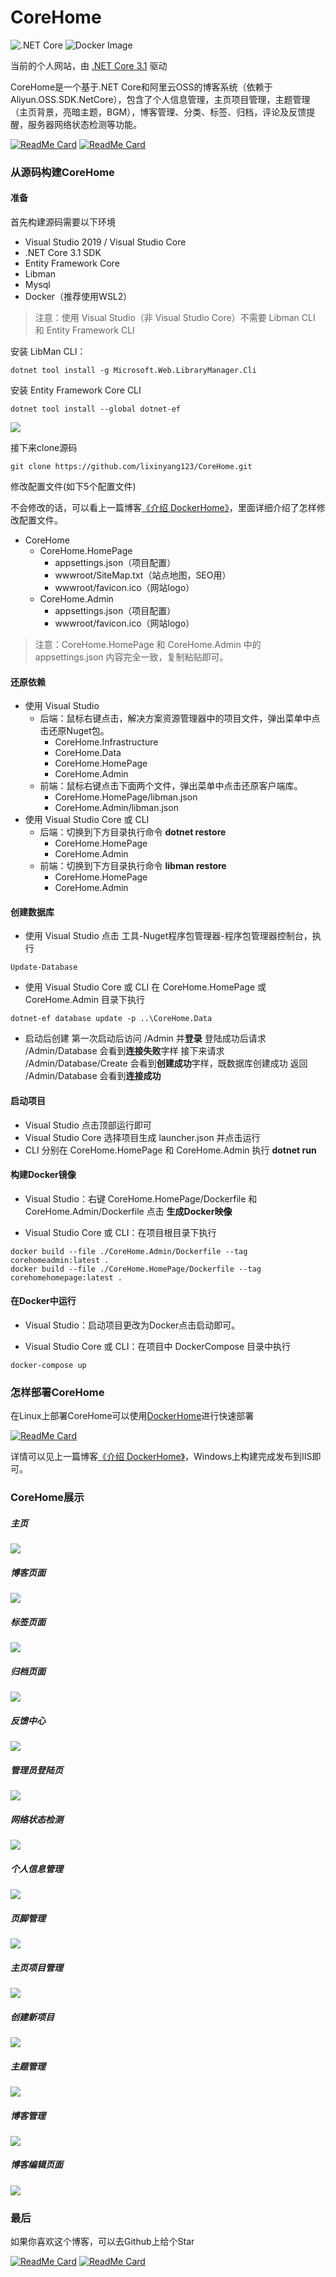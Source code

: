 # CoreHome

![.NET Core](https://github.com/lixinyang123/CoreHome/workflows/.NET%20Core/badge.svg)
![Docker Image](https://github.com/lixinyang123/CoreHome/workflows/Docker%20Image/badge.svg)

当前的个人网站，由 [.NET Core 3.1](https://dotnet.microsoft.com/) 驱动

CoreHome是一个基于.NET Core和阿里云OSS的博客系统（依赖于 Aliyun.OSS.SDK.NetCore），包含了个人信息管理，主页项目管理，主题管理（主页背景，亮暗主题，BGM），博客管理、分类、标签、归档，评论及反馈提醒，服务器网络状态检测等功能。

[![ReadMe Card](https://github-readme-stats.vercel.app/api/pin/?username=lixinyang123&repo=CoreHome)](https://github.com/lixinyang123/CoreHome) [![ReadMe Card](https://github-readme-stats.vercel.app/api/pin/?username=lixinyang123&repo=DockerHome)](https://github.com/lixinyang123/DockerHome)

### 从源码构建CoreHome

#### 准备

首先构建源码需要以下环境
- Visual Studio 2019 / Visual Studio Core
- .NET Core 3.1 SDK
- Entity Framework Core
- Libman
- Mysql
- Docker（推荐使用WSL2）

> 注意：使用 Visual Studio（非 Visual Studio Core）不需要 Libman CLI 和 Entity Framework CLI

安装 LibMan CLI：
```shell
dotnet tool install -g Microsoft.Web.LibraryManager.Cli
```

安装 Entity Framework Core CLI
```shell
dotnet tool install --global dotnet-ef
```

![](https://corehome.oss-accelerate.aliyuncs.com/blogs/%e5%b1%8f%e5%b9%95%e6%88%aa%e5%9b%be+2020-08-20+175532.jpg)

接下来clone源码
```shell
git clone https://github.com/lixinyang123/CoreHome.git
```

修改配置文件(如下5个配置文件)

不会修改的话，可以看上一篇博客[《介绍 DockerHome》](https://lllxy.net/Blog/Detail/2d06644a-ea60-49e1-8e63-ca60d7091fc9 "《介绍 DockerHome》")，里面详细介绍了怎样修改配置文件。

- CoreHome
	- CoreHome.HomePage
		- appsettings.json（项目配置）
		- wwwroot/SiteMap.txt（站点地图，SEO用）
		- wwwroot/favicon.ico（网站logo）
	- CoreHome.Admin
		- appsettings.json（项目配置）
		- wwwroot/favicon.ico（网站logo）

> 注意：CoreHome.HomePage 和 CoreHome.Admin 中的 appsettings.json 内容完全一致，复制粘贴即可。

#### 还原依赖

- 使用 Visual Studio
	- 后端：鼠标右键点击，解决方案资源管理器中的项目文件，弹出菜单中点击还原Nuget包。
		- CoreHome.Infrastructure
		- CoreHome.Data
		- CoreHome.HomePage
		- CoreHome.Admin
	- 前端：鼠标右键点击下面两个文件，弹出菜单中点击还原客户端库。
		- CoreHome.HomePage/libman.json
		- CoreHome.Admin/libman.json
- 使用 Visual Studio Core 或 CLI
	- 后端：切换到下方目录执行命令 **dotnet restore**
		- CoreHome.HomePage
		- CoreHome.Admin
	- 前端：切换到下方目录执行命令 **libman restore**
		- CoreHome.HomePage
		- CoreHome.Admin

#### 创建数据库

- 使用 Visual Studio
点击 工具-Nuget程序包管理器-程序包管理器控制台，执行

```shell
Update-Database
```

- 使用 Visual Studio Core 或 CLI
在 CoreHome.HomePage 或 CoreHome.Admin 目录下执行

```shell
dotnet-ef database update -p ..\CoreHome.Data
```

- 启动后创建
第一次启动后访问 /Admin 并**登录**
登陆成功后请求 /Admin/Database 会看到**连接失败**字样
接下来请求 /Admin/Database/Create 会看到**创建成功**字样，既数据库创建成功
返回 /Admin/Database 会看到**连接成功**

#### 启动项目

- Visual Studio 点击顶部运行即可
- Visual Studio Core 选择项目生成 launcher.json 并点击运行
- CLI 分别在 CoreHome.HomePage 和 CoreHome.Admin 执行 **dotnet run**

#### 构建Docker镜像

- Visual Studio：右键 CoreHome.HomePage/Dockerfile 和 CoreHome.Admin/Dockerfile 点击 **生成Docker映像**

- Visual Studio Core 或 CLI：在项目根目录下执行

```shell
docker build --file ./CoreHome.Admin/Dockerfile --tag corehomeadmin:latest .
docker build --file ./CoreHome.HomePage/Dockerfile --tag corehomehomepage:latest .
```

#### 在Docker中运行

- Visual Studio：启动项目更改为Docker点击启动即可。

- Visual Studio Core 或 CLI：在项目中 DockerCompose 目录中执行

```shell
docker-compose up
```

### 怎样部署CoreHome

在Linux上部署CoreHome可以使用[DockerHome](https://github.com/lixinyang123/DockerHome "DockerHome")进行快速部署

[![ReadMe Card](https://github-readme-stats.vercel.app/api/pin/?username=lixinyang123&repo=DockerHome)](https://github.com/lixinyang123/DockerHome)

详情可以见上一篇博客[《介绍 DockerHome》](https://lllxy.net/Blog/Detail/2d06644a-ea60-49e1-8e63-ca60d7091fc9 "《介绍 DockerHome》")，Windows上构建完成发布到IIS即可。

### CoreHome展示

##### 主页

![](https://corehome.oss-accelerate.aliyuncs.com/blogs/screencapture-lllxy-net-1597907877343.png)

##### 博客页面

![](https://corehome.oss-accelerate.aliyuncs.com/blogs/screencapture-lllxy-net-Blog-1597908118906.png)

##### 标签页面

![](https://corehome.oss-accelerate.aliyuncs.com/blogs/screencapture-lllxy-net-Tags-1597908148988.png)

##### 归档页面

![](https://corehome.oss-accelerate.aliyuncs.com/blogs/screencapture-lllxy-net-Archive-1597908159862.png)

##### 反馈中心

![](https://corehome.oss-accelerate.aliyuncs.com/blogs/screencapture-lllxy-net-FeedBack-1597908176136.png)

##### 管理员登陆页

![](https://corehome.oss-accelerate.aliyuncs.com/blogs/screencapture-lllxy-net-Admin-1597908667098.png)

##### 网络状态检测

![](https://corehome.oss-cn-shenzhen.aliyuncs.com/blogs/screencapture-lllxy-net-Admin-Overview-1597908919597.png)

##### 个人信息管理

![](https://corehome.oss-accelerate.aliyuncs.com/blogs/%e5%b1%8f%e5%b9%95%e6%88%aa%e5%9b%be+2020-08-20+153928.png)

##### 页脚管理

![](https://corehome.oss-accelerate.aliyuncs.com/blogs/%e5%b1%8f%e5%b9%95%e6%88%aa%e5%9b%be+2020-08-20+153943.png)

##### 主页项目管理

![](https://corehome.oss-accelerate.aliyuncs.com/blogs/%e5%b1%8f%e5%b9%95%e6%88%aa%e5%9b%be+2020-08-20+154034.png)

##### 创建新项目

![](https://corehome.oss-accelerate.aliyuncs.com/blogs/%e5%b1%8f%e5%b9%95%e6%88%aa%e5%9b%be+2020-08-20+154543.png)

##### 主题管理

![](https://corehome.oss-accelerate.aliyuncs.com/blogs/screencapture-lllxy-net-Admin-Theme-1597909018355.png)

##### 博客管理

![](https://corehome.oss-accelerate.aliyuncs.com/blogs/screencapture-lllxy-net-Admin-Blog-1597909029131.png)

##### 博客编辑页面

![](https://corehome.oss-accelerate.aliyuncs.com/blogs/screencapture-lllxy-net-Admin-Blog-Modify-7a329492-3825-4ddc-9112-ece35cf964ae-1597909040687.png)


### 最后

如果你喜欢这个博客，可以去Github上给个Star

[![ReadMe Card](https://github-readme-stats.vercel.app/api/pin/?username=lixinyang123&repo=CoreHome)](https://github.com/lixinyang123/CoreHome) [![ReadMe Card](https://github-readme-stats.vercel.app/api/pin/?username=lixinyang123&repo=DockerHome)](https://github.com/lixinyang123/DockerHome)
